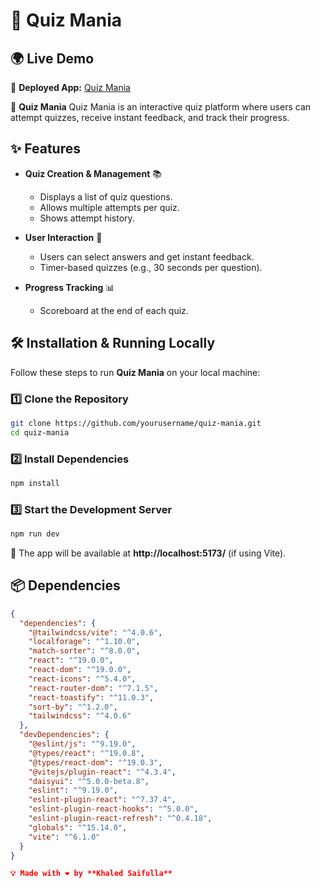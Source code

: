 # 🧠 Quiz Mania

## 🌍 Live Demo

🔗 **Deployed App:** [Quiz Mania](https://quiz-mania-eta.vercel.app)

🚀 **Quiz Mania** Quiz Mania is an interactive quiz platform where users can attempt quizzes, receive instant feedback, and track their progress.

## ✨ Features

- **Quiz Creation & Management** 📚

  - Displays a list of quiz questions.
  - Allows multiple attempts per quiz.
  - Shows attempt history.

- **User Interaction** 🎯

  - Users can select answers and get instant feedback.
  - Timer-based quizzes (e.g., 30 seconds per question).

- **Progress Tracking** 📊
  - Scoreboard at the end of each quiz.

## 🛠️ Installation & Running Locally

Follow these steps to run **Quiz Mania** on your local machine:

### 1️⃣ Clone the Repository

```sh
git clone https://github.com/yourusername/quiz-mania.git
cd quiz-mania
```

### 2️⃣ Install Dependencies

```sh
npm install
```

### 3️⃣ Start the Development Server

```sh
npm run dev
```

📌 The app will be available at **http://localhost:5173/** (if using Vite).

## 📦 Dependencies

```json
{
  "dependencies": {
    "@tailwindcss/vite": "^4.0.6",
    "localforage": "^1.10.0",
    "match-sorter": "^8.0.0",
    "react": "^19.0.0",
    "react-dom": "^19.0.0",
    "react-icons": "^5.4.0",
    "react-router-dom": "^7.1.5",
    "react-toastify": "^11.0.3",
    "sort-by": "^1.2.0",
    "tailwindcss": "^4.0.6"
  },
  "devDependencies": {
    "@eslint/js": "^9.19.0",
    "@types/react": "^19.0.8",
    "@types/react-dom": "^19.0.3",
    "@vitejs/plugin-react": "^4.3.4",
    "daisyui": "^5.0.0-beta.8",
    "eslint": "^9.19.0",
    "eslint-plugin-react": "^7.37.4",
    "eslint-plugin-react-hooks": "^5.0.0",
    "eslint-plugin-react-refresh": "^0.4.18",
    "globals": "^15.14.0",
    "vite": "^6.1.0"
  }
}

💡 Made with ❤️ by **Khaled Saifulla**
```
